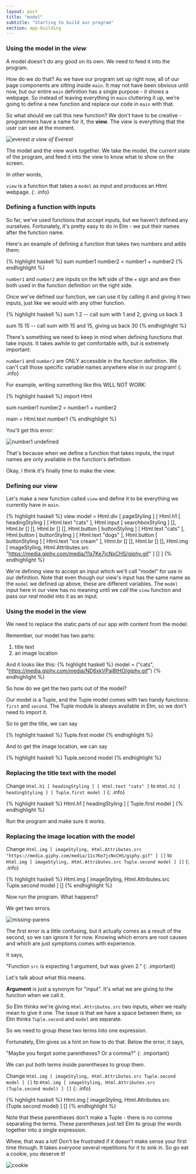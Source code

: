 ```yaml
---
layout: post
title: "model"
subtitle: "Starting to build our program"
section: app-building
---
```


### Using the model in the *view*

A model doesn't do any good on its own. We need to feed it into the program.

How do we do that? As we have our program set up right now, all of our page components are sitting inside `main`. It may not have been obvious until now, but our entire `main` definition has a single purpose - it shows a webpage. So instead of leaving everything in `main` cluttering it up, we're going to define a new function and replace our code in `main` with that.

So what should we call this new function? We don't have to be creative - programmers have a name for it, the **view**. The view is everything that the user can see at the moment.

![everest](https://upload.wikimedia.org/wikipedia/commons/8/8c/K2,_Mount_Godwin_Austen,_Chogori,_Savage_Mountain.jpg)
*a view of Everest*

The model and the view work together. We take the model, the current state of the program, and feed it into the view to know what to show on the screen.

In other words, 

`view` is a function that takes a `model` as input and produces an Html webpage.
{: .info}

### Defining a function with inputs

So far, we've used functions that accept inputs, but we haven't defined any ourselves. Fortunately, it's pretty easy to do in Elm - we put their names after the function name.

Here's an example of defining a function that takes two numbers and adds them:

{% highlight haskell %}
sum number1 number2 = number1 + number2
{% endhighlight %}

`number1` and `number2` are inputs on the left side of the `=` sign and are then both used in the function definition on the right side.

Once we've defined our function, we can use it by calling it and giving it two inputs, just like we would with any other function.

{% highlight haskell %}
sum 1 2 -- call sum with 1 and 2, giving us back 3

sum 15 15 -- call sum with 15 and 15, giving us back 30
{% endhighlight %}

There's something we need to keep in mind when defining functions that take inputs. It takes awhile to get comfortable with, but is extremely important:

`number1` and `number2` are ONLY accessible in the function definition. We can't call those specific variable names anywhere else in our program!
{: .info}

For example, writing something like this WILL NOT WORK:

{% highlight haskell %}
import Html

sum number1 number2 = number1 + number2

main = Html.text number1
{% endhighlight %}

You'll get this error:

![number1 undefined](images/number-undefined.png)

That's because when we define a function that takes inputs, the input names are only available in the function's definition.

Okay, I think it's finally time to make the view.

### Defining our view

Let's make a new function called `view` and define it to be everything we currently have in `main`.

{% highlight haskell %}
view model = Html.div
  [ pageStyling ]
  [
    Html.h1 [ headingStyling ] [ Html.text "cats" ],
    Html.input [ searchboxStyling ] [],
    Html.br [] [],
    Html.br [] [],
    Html.button [ buttonStyling ] [ Html.text "cats" ],
    Html.button [ buttonStyling ] [ Html.text "dogs" ],
    Html.button [ buttonStyling ] [ Html.text "ice cream" ],
    Html.br [] [],
    Html.br [] [],
    Html.img [ imageStyling, Html.Attributes.src "https://media.giphy.com/media/11s7Ke7jcNxCHS/giphy.gif" ] []
  ]
{% endhighlight %}

We're defining view to accept an input which we'll call "model" for use in our definition. Note that even though our view's input has the same name as the `model` we defined up above, these are different variables. The `model` input here in our view has no meaning until we *call* the `view` function and pass our *real* model into it as an input.

### Using the model in the view

We need to replace the static parts of our app with content from the model.

Remember, our model has two parts:
  1. title text
  2. an image location
  
And it looks like this:
{% highlight haskell %}
model = ("cats", "https://media.giphy.com/media/ND6xkVPaj8tHO/giphy.gif")
{% endhighlight %}

So how do we get the two parts out of the model?

Our model is a Tuple, and the Tuple model comes with two handy functions: `first` and `second`. The Tuple module is always available in Elm, so we don't need to import it.

So to get the title, we can say

{% highlight haskell %}
Tuple.first model
{% endhighlight %}

And to get the image location, we can say

{% highlight haskell %}
Tuple.second model
{% endhighlight %}

### Replacing the title text with the model

Change `Html.h1 [ headingStyling ] [ Html.text "cats" ]` to `Html.h1 [ headingStyling ] [ Tuple.first model ]`
{: .info}

{% highlight haskell %}
Html.h1 [ headingStyling ] [ Tuple.first model ]
{% endhighlight %}

Run the program and make sure it works.

### Replacing the image location with the model

Change `Html.img [ imageStyling, Html.Attributes.src "https://media.giphy.com/media/11s7Ke7jcNxCHS/giphy.gif" ] []` to `Html.img [ imageStyling, Html.Attributes.src Tuple.second model ] []`
{: .info}

{% highlight haskell %}
Html.img [ imageStyling, Html.Attributes.src Tuple.second model ] []
{% endhighlight %}

Now run the program. What happens?

We get two errors. 

![missing-parens](images/missing-parens-error.png)

The first error is a little confusing, but it actually comes as a result of the second, so we can ignore it for now. Knowing which errors are root causes and which are just symptoms comes with experience.

It says,

"Function `src` is expecting 1 argument, but was given 2."
{: .important}

Let's talk about what this means.

**Argument** is just a synonym for "input". It's what we are giving to the function when we call it.

So Elm thinks we're giving `Html.Attributes.src` two inputs, when we really mean to give it one. The issue is that we have a space between them, so Elm thinks `Tuple.second` and `model` are separate. 

So we need to group these two terms into one expression.

Fortunately, Elm gives us a hint on how to do that. Below the error, it says,

"Maybe you forgot some parentheses? Or a comma?"
{: .important}

We can put both terms inside parentheses to group them.

Change `Html.img [ imageStyling, Html.Attributes.src Tuple.second model ] []` to `Html.img [ imageStyling, Html.Attributes.src (Tuple.second model) ] []`
{: .info}

{% highlight haskell %}
Html.img [ imageStyling, Html.Attributes.src (Tuple.second model) ] []
{% endhighlight %}

Note that these parentheses don't make a Tuple - there is no comma separating the terms. These parentheses just tell Elm to group the words together into a single expression.

Whew, that was a lot! Don't be frustrated if it doesn't make sense your first time through. It takes *everyone* several repetitions for it to sink in. So go eat a cookie, you deserve it!

![cookie](https://media.giphy.com/media/hpfInSxkkLdpS/giphy.gif)
